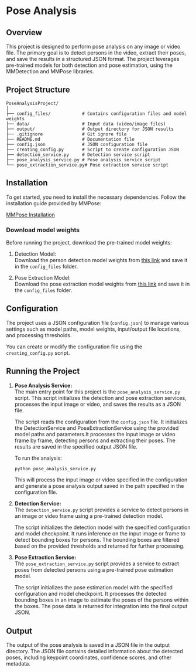 # Pose Analysis 

## Overview
This project is designed to perform pose analysis on any image or video file. The primary goal is to detect persons in the video, extract their poses, and save the results in a structured JSON format. The project leverages pre-trained models for both detection and pose estimation, using the MMDetection and MMPose libraries.

## Project Structure
```
PoseAnalysisProject/
│
├── config_files/            # Contains configuration files and model weights
├── data/                    # Input data (video/image files)
├── output/                  # Output directory for JSON results
├── .gitignore               # Git ignore file
├── README.md                # Documentation file
├── config.json              # JSON configuration file
├── creating_config.py       # Script to create configuration JSON
├── detection_service.py     # Detection service script
├── pose_analysis_service.py # Pose analysis service script
└── pose_extraction_service.py# Pose extraction service script
```

## Installation

To get started, you need to install the necessary dependencies. Follow the installation guide provided by MMPose:

[MMPose Installation](https://mmpose.readthedocs.io/en/latest/installation.html)

### Download model weights

Before running the project, download the pre-trained model weights:

1. Detection Model:  
    Download the person detection model weights from [this link](https://download.openmmlab.com/mmpose/v1/projects/rtmpose/rtmdet_m_8xb32-100e_coco-obj365-person-235e8209.pth) and save it in the `config_files` folder.

2. Pose Extraction Model:  
    Download the pose extraction model weights from [this link](https://download.openmmlab.com/mmpose/top_down/hrnet/hrnet_w48_coco_wholebody_384x288_dark-f5726563_20200918.pth) and save it in the `config_files` folder.

## Configuration
The project uses a JSON configuration file (`config.json`) to manage various settings such as model paths, model weights, input/output file locations, and processing thresholds.

You can create or modify the configuration file using the `creating_config.py` script.

## Running the Project
1. **Pose Analysis Service:**  
    The main entry point for this project is the `pose_analysis_service.py` script. This script initializes the detection and pose extraction services, processes the input image or video, and saves the results as a JSON file.

    The script reads the configuration from the `config.json` file. It initializes the DetectionService and PoseExtractionService using the provided model paths and parameters.It processes the input image or  video frame by frame, detecting persons and extracting their poses. The results are saved in the specified output JSON file.
    
    To run the analysis:
    ```sh
    python pose_analysis_service.py
    ```

    This will process the input image or video specified in the configuration and generate a pose analysis output saved in the path specified in the configuration file.

2. **Detection Service:**  
    The `detection_service.py` script provides a service to detect persons in an image or video frame using a pre-trained detection model.

    The script initializes the detection model with the specified configuration and model checkpoint. It runs inference on the input image or frame to detect bounding boxes for persons. The bounding boxes are filtered based on the provided thresholds and returned for further processing.

3. **Pose Extraction Service:**  
    The `pose_extraction_service.py` script provides a service to extract poses from detected persons using a pre-trained pose estimation model.

    The script initializes the pose estimation model with the specified configuration and model checkpoint. It processes the detected bounding boxes in an image to estimate the poses of the persons within the boxes. The pose data is returned for integration into the final output JSON.


## Output
The output of the pose analysis is saved in a JSON file in the output directory. The JSON file contains detailed information about the detected poses, including keypoint coordinates, confidence scores, and other metadata.